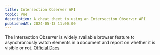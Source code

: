 ```yaml
---
title: Intersection Observer API
topic: Vue
description: A cheat sheet to using an Intersection Observer API
publishedAt: 2024-05-13 11:00:00
---
```

The Intersection Observer is widely available browser feature to asynchronously watch elements in a document and report on whether it is visible or not.
[Official Docs](https://developer.mozilla.org/en-US/docs/Web/API/Intersection_Observer_API)